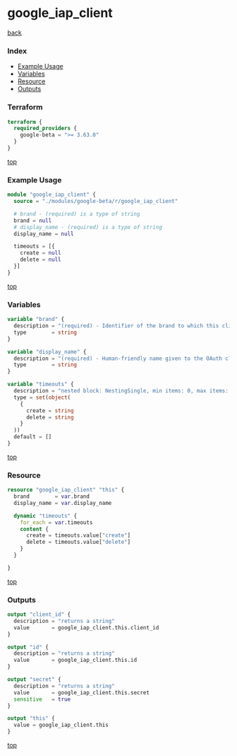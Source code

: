 # google_iap_client

[back](../google-beta.md)

### Index

- [Example Usage](#example-usage)
- [Variables](#variables)
- [Resource](#resource)
- [Outputs](#outputs)

### Terraform

```terraform
terraform {
  required_providers {
    google-beta = ">= 3.63.0"
  }
}
```

[top](#index)

### Example Usage

```terraform
module "google_iap_client" {
  source = "./modules/google-beta/r/google_iap_client"

  # brand - (required) is a type of string
  brand = null
  # display_name - (required) is a type of string
  display_name = null

  timeouts = [{
    create = null
    delete = null
  }]
}
```

[top](#index)

### Variables

```terraform
variable "brand" {
  description = "(required) - Identifier of the brand to which this client\nis attached to. The format is\n'projects/{project_number}/brands/{brand_id}/identityAwareProxyClients/{client_id}'."
  type        = string
}

variable "display_name" {
  description = "(required) - Human-friendly name given to the OAuth client."
  type        = string
}

variable "timeouts" {
  description = "nested block: NestingSingle, min items: 0, max items: 0"
  type = set(object(
    {
      create = string
      delete = string
    }
  ))
  default = []
}
```

[top](#index)

### Resource

```terraform
resource "google_iap_client" "this" {
  brand        = var.brand
  display_name = var.display_name

  dynamic "timeouts" {
    for_each = var.timeouts
    content {
      create = timeouts.value["create"]
      delete = timeouts.value["delete"]
    }
  }

}
```

[top](#index)

### Outputs

```terraform
output "client_id" {
  description = "returns a string"
  value       = google_iap_client.this.client_id
}

output "id" {
  description = "returns a string"
  value       = google_iap_client.this.id
}

output "secret" {
  description = "returns a string"
  value       = google_iap_client.this.secret
  sensitive   = true
}

output "this" {
  value = google_iap_client.this
}
```

[top](#index)